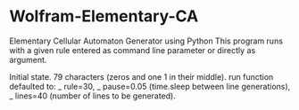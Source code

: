 # Wolfram-Elementary-CA
Elementary Cellular Automaton Generator using Python
This program runs with a given rule entered as command line parameter or directly as argument.

Initial state. 79 characters (zeros and one 1 in their middle).
run function defaulted to:
_ rule=30,
_ pause=0.05 (time.sleep between line generations),
_ lines=40 (number of lines to be generated).
